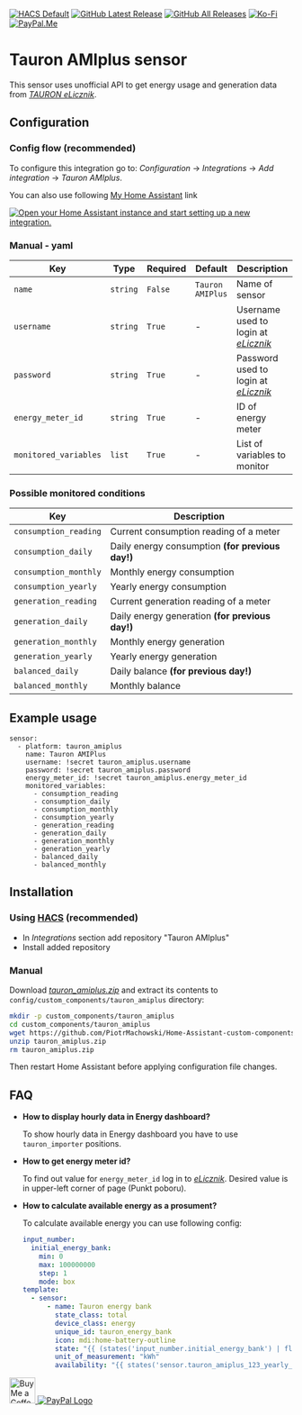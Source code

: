 [![HACS Default][hacs_shield]][hacs]
[![GitHub Latest Release][releases_shield]][latest_release]
[![GitHub All Releases][downloads_total_shield]][releases]
[![Ko-Fi][ko_fi_shield]][ko_fi]
[![PayPal.Me][paypal_me_shield]][paypal_me]


[hacs_shield]: https://img.shields.io/static/v1.svg?label=HACS&message=Default&style=popout&color=green&labelColor=41bdf5&logo=HomeAssistantCommunityStore&logoColor=white
[hacs]: https://hacs.xyz/docs/default_repositories

[latest_release]: https://github.com/PiotrMachowski/Home-Assistant-custom-components-Tauron-AMIplus/releases/latest
[releases_shield]: https://img.shields.io/github/release/PiotrMachowski/Home-Assistant-custom-components-Tauron-AMIplus.svg?style=popout

[releases]: https://github.com/PiotrMachowski/Home-Assistant-custom-components-Tauron-AMIplus/releases
[downloads_total_shield]: https://img.shields.io/github/downloads/PiotrMachowski/Home-Assistant-custom-components-Tauron-AMIplus/total

[ko_fi_shield]: https://img.shields.io/static/v1.svg?label=%20&message=Ko-Fi&color=F16061&logo=ko-fi&logoColor=white
[ko_fi]: https://ko-fi.com/piotrmachowski

[buy_me_a_coffee_shield]: https://img.shields.io/static/v1.svg?label=%20&message=Buy%20me%20a%20coffee&color=6f4e37&logo=buy%20me%20a%20coffee&logoColor=white
[buy_me_a_coffee]: https://www.buymeacoffee.com/PiotrMachowski

[paypal_me_shield]: https://img.shields.io/static/v1.svg?label=%20&message=PayPal.Me&logo=paypal
[paypal_me]: https://paypal.me/PiMachowski


# Tauron AMIplus sensor

This sensor uses unofficial API to get energy usage and generation data from [*TAURON eLicznik*](https://elicznik.tauron-dystrybucja.pl).

## Configuration

### Config flow (recommended)

To configure this integration go to: _Configuration_ -> _Integrations_ -> _Add integration_ -> _Tauron AMIplus_.

You can also use following [My Home Assistant](http://my.home-assistant.io/) link

[![Open your Home Assistant instance and start setting up a new integration.](https://my.home-assistant.io/badges/config_flow_start.svg)](https://my.home-assistant.io/redirect/config_flow_start/?domain=tauron_amiplus)

### Manual - yaml

| Key | Type | Required | Default | Description |
| --- | --- | --- | --- | --- |
| `name` | `string` | `False` | `Tauron AMIPlus` | Name of sensor |
| `username` | `string` | `True` | - | Username used to login at [*eLicznik*](https://elicznik.tauron-dystrybucja.pl) |
| `password` | `string` | `True` | - | Password used to login at [*eLicznik*](https://elicznik.tauron-dystrybucja.pl) |
| `energy_meter_id` | `string` | `True` | - | ID of energy meter |
| `monitored_variables` | `list` | `True` | - | List of variables to monitor |

### Possible monitored conditions

| Key | Description |
| --- | --- | 
| `consumption_reading` | Current consumption reading of a meter |
| `consumption_daily` | Daily energy consumption **(for previous day!)** |
| `consumption_monthly` | Monthly energy consumption |
| `consumption_yearly` | Yearly energy consumption |
| `generation_reading` | Current generation reading of a meter |
| `generation_daily` | Daily energy generation **(for previous day!)** |
| `generation_monthly` | Monthly energy generation |
| `generation_yearly` | Yearly energy generation |
| `balanced_daily` | Daily balance **(for previous day!)** |
| `balanced_monthly` | Monthly balance |

## Example usage

```
sensor:
  - platform: tauron_amiplus
    name: Tauron AMIPlus
    username: !secret tauron_amiplus.username
    password: !secret tauron_amiplus.password
    energy_meter_id: !secret tauron_amiplus.energy_meter_id
    monitored_variables:
      - consumption_reading
      - consumption_daily
      - consumption_monthly
      - consumption_yearly
      - generation_reading
      - generation_daily
      - generation_monthly
      - generation_yearly
      - balanced_daily
      - balanced_monthly
```

## Installation

### Using [HACS](https://hacs.xyz/) (recommended)

* In _Integrations_ section add repository "Tauron AMIplus"
* Install added repository
 
### Manual

Download [*tauron_amiplus.zip*](https://github.com/PiotrMachowski/Home-Assistant-custom-components-Tauron-AMIplus/releases/latest/download/tauron_amiplus.zip) and extract its contents to `config/custom_components/tauron_amiplus` directory:
```bash
mkdir -p custom_components/tauron_amiplus
cd custom_components/tauron_amiplus
wget https://github.com/PiotrMachowski/Home-Assistant-custom-components-Tauron-AMIplus/releases/latest/download/tauron_amiplus.zip
unzip tauron_amiplus.zip
rm tauron_amiplus.zip
```

Then restart Home Assistant before applying configuration file changes.

## FAQ

* **How to display hourly data in Energy dashboard?**

  To show hourly data in Energy dashboard you have to use `tauron_importer` positions.

* **How to get energy meter id?**
  
  To find out value for `energy_meter_id` log in to [_*eLicznik*_](https://elicznik.tauron-dystrybucja.pl). Desired value is in upper-left corner of page (Punkt poboru).
  
* **How to calculate available energy as a prosument?**

  To calculate available energy you can use following config:
  ```yaml
  input_number:
    initial_energy_bank:
      min: 0
      max: 100000000
      step: 1
      mode: box
  template:
    - sensor:
        - name: Tauron energy bank
          state_class: total
          device_class: energy
          unique_id: tauron_energy_bank
          icon: mdi:home-battery-outline
          state: "{{ (states('input_number.initial_energy_bank') | float(0) + states('sensor.tauron_amiplus_123_yearly_energy_generation') | float(0) * 0.8 - states('sensor.tauron_amiplus_123_yearly_energy_consumption') | float(0)) | round(3) }}"
          unit_of_measurement: "kWh"
          availability: "{{ states('sensor.tauron_amiplus_123_yearly_energy_generation') | is_number and states('sensor.tauron_amiplus_123_yearly_energy_consumption') | is_number }}"
  ```


<a href='https://ko-fi.com/piotrmachowski' target='_blank'><img height='35' style='border:0px;height:46px;' src='https://az743702.vo.msecnd.net/cdn/kofi3.png?v=0' border='0' alt='Buy Me a Coffee at ko-fi.com' />
<a href="https://paypal.me/PiMachowski" target="_blank"><img src="https://www.paypalobjects.com/webstatic/mktg/logo/pp_cc_mark_37x23.jpg" border="0" alt="PayPal Logo" style="height: auto !important;width: auto !important;"></a>
